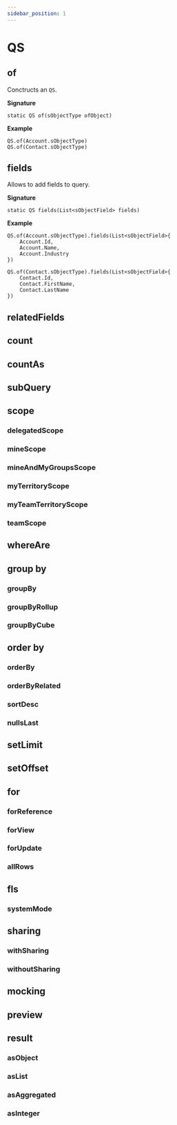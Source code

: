 ```yaml
---
sidebar_position: 1
---
```


# QS

## of

Conctructs an `QS`.

**Signature**

```apex
static QS of(sObjectType ofObject)
```

**Example**

```apex
QS.of(Account.sObjectType)
QS.of(Contact.sObjectType)
```

## fields

Allows to add fields to query.

**Signature**

```apex
static QS fields(List<sObjectField> fields)
```

**Example**

```apex
QS.of(Account.sObjectType).fields(List<sObjectField>{
    Account.Id,
    Account.Name,
    Account.Industry
})

QS.of(Contact.sObjectType).fields(List<sObjectField>{
    Contact.Id,
    Contact.FirstName,
    Contact.LastName
})
```

## relatedFields

## count

## countAs

## subQuery

## scope

### delegatedScope

### mineScope

### mineAndMyGroupsScope

### myTerritoryScope

### myTeamTerritoryScope

### teamScope

## whereAre

## group by

### groupBy

### groupByRollup

### groupByCube

## order by

### orderBy

### orderByRelated

### sortDesc

### nullsLast

## setLimit

## setOffset

## for

### forReference

### forView

### forUpdate

### allRows

## fls

### systemMode

## sharing

### withSharing

### withoutSharing

## mocking

## preview

## result

### asObject

### asList

### asAggregated

### asInteger
